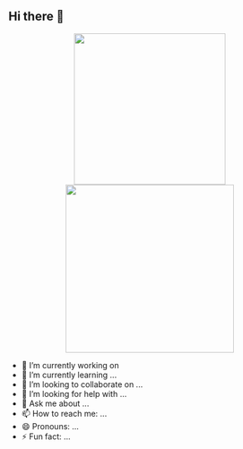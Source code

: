 ## Hi there 👋

<div align="center">
      <img src="https://i.giphy.com/media/v1.Y2lkPTc5MGI3NjExZjcxc20yanh4NnN6N3I1bWR1eWYwaHlqcTBxajBoMXc0bGZ2c3loeiZlcD12MV9pbnRlcm5hbF9naWZfYnlfaWQmY3Q9Zw/h2LCfvk3XBlQxKyKWY/giphy.gif" width="270px" />
      <img src="https://media.giphy.com/media/xT9IgzoKnwFNmISR8I/giphy.gif" width="300px" />
</div>

- 🔭 I’m currently working on 
- 🌱 I’m currently learning ...
- 👯 I’m looking to collaborate on ...
- 🤔 I’m looking for help with ...
- 💬 Ask me about ...
- 📫 How to reach me: ...
- 😄 Pronouns: ...
- ⚡ Fun fact: ...


